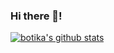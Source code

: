 ### Hi there 👋!

[![botika's github stats](https://github-readme-stats.vercel.app/api?username=botika)](https://github.com/botika)
